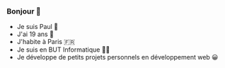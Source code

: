 ### Bonjour  👋

- Je suis Paul 👨
- J'ai 19 ans 🎂
- J'habite à Paris 🇫🇷
- Je suis en BUT Informatique 🧑‍💻
- Je développe de petits projets personnels en développement web 😀



<!--
**Pahul2106/Pahul2106** is a ✨ _special_ ✨ repository because its `README.md` (this file) appears on your GitHub profile.

Here are some ideas to get you started:

- 🔭 I’m currently working on ...
- 🌱 I’m currently learning ...
- 👯 I’m looking to collaborate on ...
- 🤔 I’m looking for help with ...
- 💬 Ask me about ...
- 📫 How to reach me: ...
- 😄 Pronouns: ...
- ⚡ Fun fact: ...
-->
